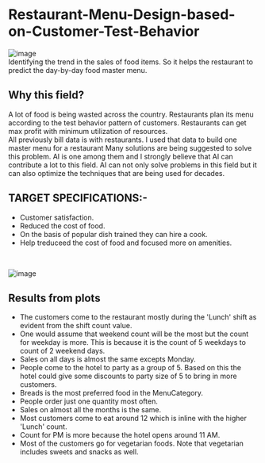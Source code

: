 # Restaurant-Menu-Design-based-on-Customer-Test-Behavior
![image](https://user-images.githubusercontent.com/50474388/168456058-786072d0-0113-4760-9a1a-57d2d0702314.png)
<br>
Identifying the trend in the sales of food items. So it helps the restaurant to predict the day-by-day food master menu. 
## Why this field?
A lot of food is being wasted across the country. Restaurants plan its menu according to the test behavior pattern of customers. Restaurants can get max profit with minimum utilization of resources.  <br>
All previously bill data is with restaurants. I used that data to build one master menu for a restaurant 
Many solutions are being suggested to solve this problem. AI is one among them and I strongly believe that AI can contribute a lot to this field. AI can not only solve problems in this field but it can also optimize the techniques that are being used for decades.

## TARGET SPECIFICATIONS:-
<ul>
<li>Customer satisfaction.</li>
<li>Reduced the cost of food.</li>
<li>On the basis of popular dish trained they can hire a cook.</li>
<li>Help treduceed the cost of food and focused more on amenities. </li>
</ul>
</br>

![image](https://user-images.githubusercontent.com/50474388/168456167-b6ecc25a-2e52-4a02-9a1a-bb2962fdeb47.png)

## Results from plots
<ul>
  <li>
    The customers come to the restaurant mostly during the 'Lunch' shift as evident from the shift count value.
    <li>One would assume that weekend count will be the most but the count for weekday is more. This is because it is the count of 5 weekdays to count of 2 weekend days.
    <li>Sales on all days is almost the same excepts Monday.
    <li>People come to the hotel to party as a group of 5. Based on this the hotel could give some discounts to party size of 5 to bring in more customers.
    <li>Breads is the most preferred food in the MenuCategory.
    <li>People order just one quantity most often.
    <li>Sales on almost all the months is the same.
    <li>Most customers come to eat around 12 which is inline with the higher 'Lunch' count.
    <li>Count for PM is more because the hotel opens around 11 AM.
    <li>Most of the customers go for vegetarian foods. Note that vegetarian includes sweets and snacks as well.
      </ul>
      
## 
